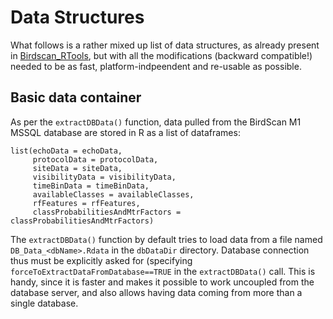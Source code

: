 # Data Structures
What follows is a rather mixed up list of data structures, as already present in [Birdscan_RTools](https://github.com/BirdScanCommunity/BirdScan_RTools), but with all the modifications (backward compatible!) needed to be as fast, platform-indpeendent and re-usable as possible.

## Basic data container
As per the `extractDBData()` function, data pulled from the BirdScan M1 MSSQL database are stored in R as a list of dataframes:
```
list(echoData = echoData, 
     protocolData = protocolData,
     siteData = siteData, 
     visibilityData = visibilityData,
     timeBinData = timeBinData,
     availableClasses = availableClasses,
     rfFeatures = rfFeatures,
     classProbabilitiesAndMtrFactors = classProbabilitiesAndMtrFactors)
```

The `extractDBData()` function by default tries to load data from a file named `DB_Data_<dbName>.Rdata` in the `dbDataDir` directory.
Database connection thus must be explicitly asked for (specifying `forceToExtractDataFromDatabase==TRUE` in the `extractDBData()` call.
This is handy, since it is faster and makes it possible to work uncoupled from the database server, and also allows having data coming from more than a single database.

